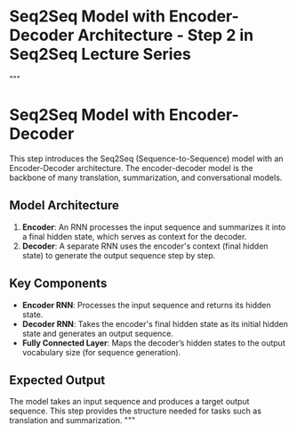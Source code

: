 # Seq2Seq Model with Encoder-Decoder Architecture - Step 2 in Seq2Seq Lecture Series

"""
# Seq2Seq Model with Encoder-Decoder
This step introduces the Seq2Seq (Sequence-to-Sequence) model with an Encoder-Decoder architecture.
The encoder-decoder model is the backbone of many translation, summarization, and conversational models.

## Model Architecture
1. **Encoder**: An RNN processes the input sequence and summarizes it into a final hidden state, which serves as context for the decoder.
2. **Decoder**: A separate RNN uses the encoder's context (final hidden state) to generate the output sequence step by step.

## Key Components
- **Encoder RNN**: Processes the input sequence and returns its hidden state.
- **Decoder RNN**: Takes the encoder's final hidden state as its initial hidden state and generates an output sequence.
- **Fully Connected Layer**: Maps the decoder’s hidden states to the output vocabulary size (for sequence generation).

## Expected Output
The model takes an input sequence and produces a target output sequence. This step provides the structure needed for tasks such as translation and summarization.
"""